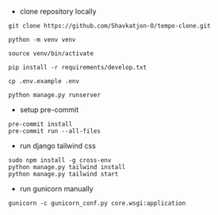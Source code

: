 - clone repository locally

```
git clone https://github.com/Shavkatjon-O/tempo-clone.git
```
```
python -m venv venv
```
```
source venv/bin/activate
```
```
pip install -r requirements/develop.txt
```
```
cp .env.example .env
```
```
python manage.py runserver
```

- setup pre-commit

```
pre-commit install
pre-commit run --all-files
```

- run django tailwind css

```
sudo npm install -g cross-env
python manage.py tailwind install
python manage.py tailwind start
```

- run gunicorn manually
```
gunicorn -c gunicorn_conf.py core.wsgi:application
```
